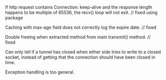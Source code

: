 If http request contains Connection: keep-alive and the response length happens to be multiple of 65536, the recv() loop will not exit. // fixed using package

Caching with max-age field does not correctly log the expire date. // fixed

Double freeing when extracted method from main transmit() method. // fixed

Can only tell if a tunnel has closed when either side tries to write to a closed socket, instead of getting that the connection should have been closed in time.

Exception handling is too general.

